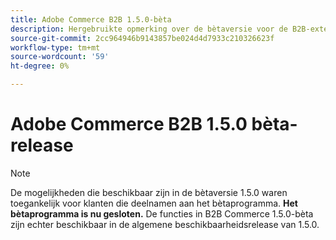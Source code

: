 ```yaml
---
title: Adobe Commerce B2B 1.5.0-bèta
description: Hergebruikte opmerking over de bètaversie voor de B2B-extensie
source-git-commit: 2cc964946b9143857be024d4d7933c210326623f
workflow-type: tm+mt
source-wordcount: '59'
ht-degree: 0%

---
```


# Adobe Commerce B2B 1.5.0 bèta-release

>[!NOTE]
>
> De mogelijkheden die beschikbaar zijn in de bètaversie 1.5.0 waren toegankelijk voor klanten die deelnamen aan het bètaprogramma. **Het bètaprogramma is nu gesloten.** De functies in B2B Commerce 1.5.0-bèta zijn echter beschikbaar in de algemene beschikbaarheidsrelease van 1.5.0.
